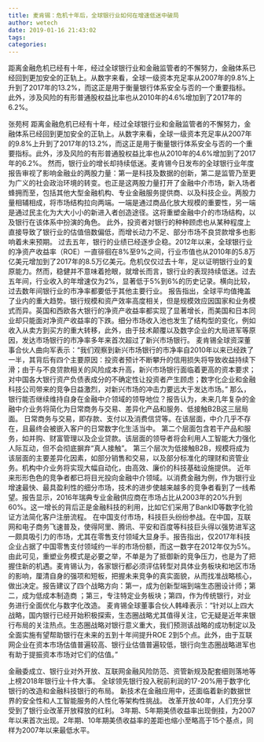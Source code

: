 ```yaml
---
title: 麦肯锡：危机十年后，全球银行业如何在增速低迷中破局
author: wetech
date: 2019-01-16 21:43:02
tags: 
categories: 
---
```

距离金融危机已经有十年，经过全球银行业和金融监管者的不懈努力，金融体系已经回到更加安全的正轨上。从数字来看，全球一级资本充足率从2007年的9.8%上升到了2017年的13.2%，而这正是用于衡量银行体系安全与否的一个重要指标。此外，涉及风险的有形普通股权益比率也从2010年的4.6%增加到了2017年的6.2%。
<!-- more -->
张苑柯
距离金融危机已经有十年，经过全球银行业和金融监管者的不懈努力，金融体系已经回到更加安全的正轨上。从数字来看，全球一级资本充足率从2007年的9.8%上升到了2017年的13.2%，而这正是用于衡量银行体系安全与否的一个重要指标。此外，涉及风险的有形普通股权益比率也从2010年的4.6%增加到了2017年的6.2%。
然而，银行业的增长却持续低迷。麦肯锡今日发布的全球银行业年度报告审视了影响金融业的两股力量：第一是科技及数据的创新，第二是监管乃至更为广义的社会政治环境的转变。也正是这两股力量打开了金融中介市场，新入场者蜂拥而至，包括其他大型金融机构、专业金融服务提供商、以及科技企业。两股力量相辅相成，将市场结构拉向两端。一端是通过商品化放大规模的重要性，另一端是通过民主化为大大小小的新进入者创造途径。这将重塑金融中介的市场结构，以及银行在该体系中扮演的角色。
此外，投资者对银行的种种顾虑也从某种程度上直接导致了银行业的估值倍数偏低，而增长动力不足、部分市场不良贷款增多也影响着未来预期。
过去五年，银行的业绩已经逐步企稳。2012年以来，全球银行业的净资产收益率（ROE）一直徘徊在8%至9%之间，行业市值也从2010年的5.8万亿美元增加到了2017年的8.5万亿美元。危机仅仅过去十年，足以证明银行业的复原能力。然而，稳健并不意味着抢眼，就增长而言，银行业的表现持续低迷。过去五年间，行业收入的年增速仅为2%，显著低于5%到6%的历史记录。横向比较，过去数年间银行业的市净率都要低于其他主要行业。
报告指出，全球平均值掩盖了业内的重大趋势。银行规模和资产效率高度相关，但是规模效应因国家和业务模式而异。英国和西欧各大银行的净资产收益率都实现了显著增长，而美国和日本同业却只能面对净资产收益率的下跌。细分市场收入池也发生了结构型的变化，例如收入从卖方到买方的重大转移，此外，由于技术颠覆以及数字企业的大局进军等原因，发达市场银行的市净率多年来首次超过了新兴市场银行。
麦肯锡全球资深董事合伙人曲向军表示：“我们观察到新兴市场银行的市净率自2010年以来已经跌了一半，其背后有四个主要原因：投资者预计不断攀升的信用损失将导致收益持续下滑；由于与不良贷款相关的风险成本升高，新兴市场银行面临着更高的资本要求；对中国各大银行资产负债表成分的不确定性让投资者产生顾虑；数字化企业和金融科技公司带来的竞争日益激烈，对新兴市场的冲击力要远大于发达市场。”
那么，银行能否继续维持自身在金融中介领域的领导地位？报告认为，未来几年复杂的金融中介业务将简化为日常商务与交易、差异化产品和服务、低接触B2B这三层局面。
日常商务与交易，即存款、支付以及消费信贷等。在该层面，中介几乎不存在，且最终会被嵌入客户的日常数字化生活当中。
第二个层面包含若干产品和服务，如并购、财富管理以及企业贷款。该层面的领导者将会利用人工智能大力强化人际互动，但不会彻底摒弃“真人接触”。
第三个层次为低接触B2B，规模将成为该层面的主要差异化因素，如部分销售和交易，以及部分标准化的理财和资管业务。机构中介业务将实现大幅自动化，由高效、廉价的科技基础设施提供。
近年来形形色色的竞争者都已将目光投向金融中介领域。以消费金融为例，作为银行业增速最快、最具盈利性的细分市场，技术的进步使越来越多的竞争者看到了一线希望。报告显示，2016年瑞典专业金融供应商在市场占比从2003年的20%升到60%。这一增长的背后正是金融科技的利用，比如它们采用了BankID等数字化验证方法简化客户注册流程。
在中国支付市场，科技巨头纷纷参战。在中国，互联网和电子商务飞速普及，使得阿里、腾讯、平安和百度等科技巨头得以强势进军这一颇具吸引力的市场，尤其在零售支付领域大显身手。报告指出，仅2017年科技企业占据了中国零售支付领域约一半的市场份额，而这一数字在2012年仅为5%。
由此可见，重塑业务模式是必要之举，不单是为了抵御新的竞争压力，也是为了把握住新的机遇。麦肯锡认为，各家银行都必须评估转型对具体业务板块和地区市场的影响，厘清自身的强项和短板，把握未来竞争的真实面貌，从而找准战略核心，做出决定。报告建议了四个战略方向：第一，成为创新型端到端生态圈设计师；第二，成为低成本制造商 ；第三，专注特定业务板块；第四，作为传统银行，对业务进行全面优化与数字化改造。
麦肯锡全球董事合伙人韩峰表示：“针对以上四大战略，国内银行已经开始积极探索，生态圈战略尤其值得关注，它无疑是近年来银行布局的关注热点。生态圈战略对银行意义重大，我们预测该战略的成功制定以及全面实施有望帮助银行在未来的五到十年间提升ROE 2到5个点。此外，由于互联网企业在资本市场估值普遍较高、银行业估值普遍较低，银行向生态圈战略进军也有助于提振资本市场对它们的估值。”
 
 
金融委成立、银行业对外开放、互联网金融风险防范、资管新规及配套细则落地等上榜2018年银行业十件大事。
全球领先银行投入税前利润的17-20%用于数字化银行的改造和金融科技银行的布局。
新技术在金融应用中，还面临着新的数据世界的安全性和人工智能服务的人性化等架构性挑战。
改革开放40年，人们充分享受到了银行业改革开放释放的红利。
3年期、5年期美债收益率出现倒挂，为2007年以来首次出现。2年期、10年期美债收益率的差距也缩小至略高于15个基点，同样为2007年以来最低水平。
